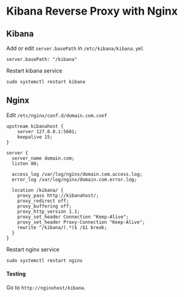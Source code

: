 # Kibana Reverse Proxy with Nginx

## Kibana

Add or edit `server.basePath` in `/etc/kibana/kibana.yml`

```
server.basePath: "/kibana"
```

Restart kibana service

```
sudo systemctl restart kibana
```

## Nginx

Edit `/etc/nginx/conf.d/domain.com.conf`

```
upstream kibanahost {
    server 127.0.0.1:5601;
    keepalive 15;
}

server {
  server_name domain.com;
  listen 80;

  access_log /var/log/nginx/domain.com.access.log;
  error_log /var/log/nginx/domain.com.error.log;

  location /kibana/ {
    proxy_pass http://kibanahost/;
    proxy_redirect off;
    proxy_buffering off;
    proxy_http_version 1.1;
    proxy_set_header Connection "Keep-Alive";
    proxy_set_header Proxy-Connection "Keep-Alive";
    rewrite ^/kibana/(.*)$ /$1 break;
  }
}
```

Restart nginx service

```
sudo systemctl restart nginx
```

#### Testing

Go to `http://nginxhost/kibana`. 
